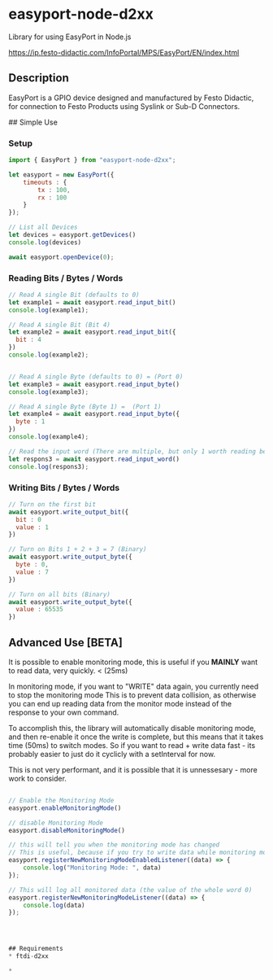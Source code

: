 # easyport-node-d2xx
Library for using EasyPort in Node.js

https://ip.festo-didactic.com/InfoPortal/MPS/EasyPort/EN/index.html

## Description
EasyPort is a GPIO device designed and manufactured by Festo Didactic, for connection to Festo Products using Syslink or Sub-D Connectors.


## Simple Use

### Setup
```js
import { EasyPort } from "easyport-node-d2xx";

let easyport = new EasyPort({
    timeouts : {
        tx : 100,
        rx : 100
    }
});

// List all Devices
let devices = easyport.getDevices()
console.log(devices)

await easyport.openDevice(0);

```


### Reading Bits / Bytes / Words
```js
// Read A single Bit (defaults to 0)
let example1 = await easyport.read_input_bit()
console.log(example1);

// Read A single Bit (Bit 4)
let example2 = await easyport.read_input_bit({
  bit : 4
})
console.log(example2);


// Read A single Byte (defaults to 0) = (Port 0)
let example3 = await easyport.read_input_byte()
console.log(example3);

// Read A single Byte (Byte 1) =  (Port 1)
let example4 = await easyport.read_input_byte({
  byte : 1
})
console.log(example4);

// Read the input word (There are multiple, but only 1 worth reading because this is Port 1 + Port 2)
let respons3 = await easyport.read_input_word()
console.log(respons3);
```


###  Writing Bits / Bytes / Words 
```js
// Turn on the first bit
await easyport.write_output_bit({
  bit : 0
  value : 1
})

// Turn on Bits 1 + 2 + 3 = 7 (Binary)
await easyport.write_output_byte({
  byte : 0,
  value : 7
})

// Turn on all bits (Binary)
await easyport.write_output_byte({
  value : 65535
})
```


## Advanced Use [BETA]

It is possible to enable monitoring mode, this is useful if you **MAINLY** want to read data, very quickly. < (25ms)

In monitoring mode, if you want to "WRITE" data again, you currently need to stop the monitoring mode
This is to prevent data collision, as otherwise you can end up reading data from the monitor mode instead of the response to your own command.

To accomplish this, the library will automatically disable monitoring mode, and then re-enable it once the write is complete, but this means that it takes time (50ms) to switch modes. 
So if you want to read + write data fast - its probably easier to just do it cyclicly with a setInterval for now.

This is not very performant, and it is possible that it is unnessesary - more work to consider.


```js

// Enable the Monitoring Mode
easyport.enableMonitoringMode()

// disable Monitoring Mode
easyport.disableMonitoringMode()

// this will tell you when the monitoring mode has changed
// This is useful, because if you try to write data while monitoring mode is on, it will be automatically disabled, and then re-endabled.
easyport.registerNewMonitoringModeEnabledListener((data) => {
    console.log("Monitoring Mode: ", data)
});

// This will log all monitored data (the value of the whole word 0)
easyport.registerNewMonitoringModeListener((data) => {
    console.log(data)
});




## Requirements
* ftdi-d2xx

* 
